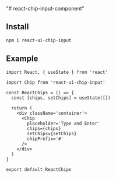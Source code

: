 "# react-chip-input-component" 

## Install 
```bash
npm i react-ui-chip-input
```

## Example

```tsx
import React, { useState } from 'react'

import Chip from 'react-ui-chip-input'

const ReactChips = () => {
  const [chips, setChips] = useState([])

  return (
    <div className='container'>
      <Chip
        placeholder='Type and Enter'
        chips={chips}
        setChips={setChips}
        chipPrefix='#'
      />
    </div>
  )
}

export default ReactChips
```


